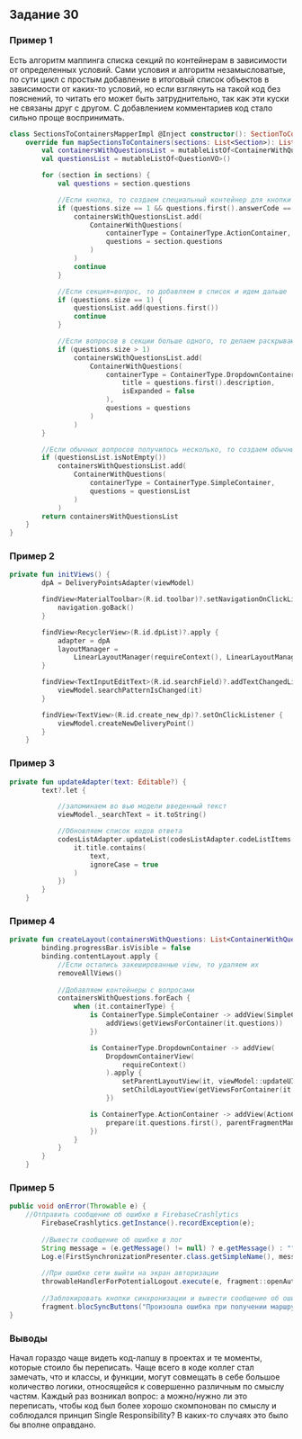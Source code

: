 ## Задание 30

### Пример 1

Есть алгоритм маппинга списка секций по контейнерам в зависимости от определенных условий. Сами условия и
алгоритм незамысловатые, по сути цикл с простым добавление в итоговый список объектов в зависимости от каких-то
условий, но если взглянуть на такой код без пояснений, то читать его может быть затруднительно, так как эти
куски не связаны друг с другом. С добавлением комментариев код стало сильно проще воспринимать.

```kotlin
class SectionsToContainersMapperImpl @Inject constructor(): SectionToContainersMapper {
    override fun mapSectionsToContainers(sections: List<Section>): List<ContainerWithQuestions> {
        val containersWithQuestionsList = mutableListOf<ContainerWithQuestions>()
        val questionsList = mutableListOf<QuestionVO>()

        for (section in sections) {
            val questions = section.questions

            //Если кнопка, то создаем специальный контейнер для кнопки
            if (questions.size == 1 && questions.first().answerCode == AnswerCode.ACTION) {
                containersWithQuestionsList.add(
                    ContainerWithQuestions(
                        containerType = ContainerType.ActionContainer,
                        questions = section.questions
                    )
                )
                continue
            }

            //Если секция=вопрос, то добавляем в список и идем дальше
            if (questions.size == 1) {
                questionsList.add(questions.first())
                continue
            }

            //Если вопросов в секции больше одного, то делаем раскрывающийся контейнер
            if (questions.size > 1)
                containersWithQuestionsList.add(
                    ContainerWithQuestions(
                        containerType = ContainerType.DropdownContainer(
                            title = questions.first().description,
                            isExpanded = false
                        ),
                        questions = questions
                    )
                )
        }

        //Если обычных вопросов получилось несколько, то создаем обычный контейнер с вопросами
        if (questionsList.isNotEmpty())
            containersWithQuestionsList.add(
                ContainerWithQuestions(
                    containerType = ContainerType.SimpleContainer,
                    questions = questionsList
                )
            )
        return containersWithQuestionsList
    }
}
```

### Пример 2

```kotlin
private fun initViews() {
        dpA = DeliveryPointsAdapter(viewModel)

        findView<MaterialToolbar>(R.id.toolbar)?.setNavigationOnClickListener {
            navigation.goBack()
        }

        findView<RecyclerView>(R.id.dpList)?.apply {
            adapter = dpA
            layoutManager =
                LinearLayoutManager(requireContext(), LinearLayoutManager.VERTICAL, false)
        }

        findView<TextInputEditText>(R.id.searchField)?.addTextChangedListener {
            viewModel.searchPatternIsChanged(it)
        }

        findView<TextView>(R.id.create_new_dp)?.setOnClickListener {
            viewModel.createNewDeliveryPoint()
        }
    }
```

### Пример 3



```kotlin
private fun updateAdapter(text: Editable?) {
        text?.let {

            //запоминаем во вью модели введенный текст
            viewModel._searchText = it.toString()

            //Обновляем список кодов ответа
            codesListAdapter.updateList(codesListAdapter.codeListItems.filter {
                it.title.contains(
                    text,
                    ignoreCase = true
                )
            })
        }
    }
```

### Пример 4

```kotlin
private fun createLayout(containersWithQuestions: List<ContainerWithQuestions>) {
        binding.progressBar.isVisible = false
        binding.contentLayout.apply {
            //Если остались закешированные view, то удаляем их
            removeAllViews()
            
            //Добавляем контейнеры с вопросами
            containersWithQuestions.forEach {
                when (it.containerType) {
                    is ContainerType.SimpleContainer -> addView(SimpleContainerView(requireContext()).apply {
                        addViews(getViewsForContainer(it.questions))
                    })

                    is ContainerType.DropdownContainer -> addView(
                        DropdownContainerView(
                            requireContext()
                        ).apply {
                            setParentLayoutView(it, viewModel::updateUI)
                            setChildLayoutView(getViewsForContainer(it.questions))
                        })

                    is ContainerType.ActionContainer -> addView(ActionContainer(requireContext()).apply {
                        prepare(it.questions.first(), parentFragmentManager)
                    })
                }
            }
        }
    }
```

### Пример 5

```java
public void onError(Throwable e) {
    //Отправить сообщение об ошибке в FirebaseCrashlytics
        FirebaseCrashlytics.getInstance().recordException(e);
                                
        //Вывести сообщение об ошибке в лог
        String message = (e.getMessage() != null) ? e.getMessage() : "";
        Log.e(FirstSynchronizationPresenter.class.getSimpleName(), message);
                                
        //При ошибке сети выйти на экран авторизации
        throwableHandlerForPotentialLogout.execute(e, fragment::openAuthorizationScreen);
                                
        //Заблокировать кнопки синхронизации и вывести сообщение об ошибке
        fragment.blocSyncButtons("Произошла ошибка при получении маршрутов");
}
```

### Выводы

Начал гораздо чаще видеть код-лапшу в проектах и те моменты, которые стоило бы переписать. Чаще всего в коде
коллег стал замечать, что и классы, и функции, могут совмещать в себе большое количество логики, относящейся
к совершенно различным по смыслу частям. Каждый раз возникал вопрос: а можно/нужно ли это переписать, чтобы
код был более хорошо скомпонован по смыслу и соблюдался принцип Single Responsibility? В каких-то случаях
это было бы вполне оправдано.